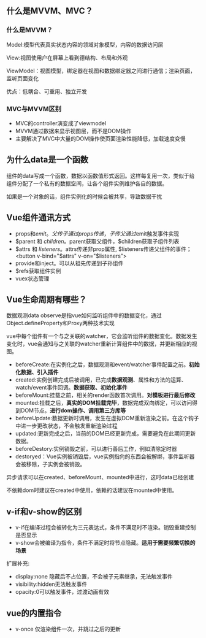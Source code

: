 ## 什么是MVVM、MVC？

### 什么是MVVM？

Model:模型代表真实状态内容的领域对象模型，内容的数据访问层

View:视图使用户在屏幕上看到德结构、布局和外观

ViewModel：视图模型，绑定器在视图和数据绑定器之间进行通信；渲染页面，监听页面变化

优点：低耦合、可重用、独立开发

### MVC与MVVM区别

- MVC的controller演变成了viewmodel
- MVVM通过数据来显示视图层，而不是DOM操作
- 主要解决了MVC中大量的DOM操作使页面渲染性能降低，加载速度变慢

## 为什么data是一个函数

组件的data写成一个函数，数据以函数值形式返回。这样每复用一次，类似于给组件分配了一个私有的数据空间，让各个组件实例维护各自的数据。

如果是一个对象的话，组件实例化的时候会被共享，导致数据干扰

## Vue组件通讯方式

- props和$emit。父传子通过props传递，子传父通过$emit触发事件实现
- $parent 和 $children。$parent获取父组件，$children获取子组件列表
- $attrs 和 $listeners。$attrs传递非prop属性, $listeners传递父组件的事件；<button v-bind="$attrs" v-on="$listeners">
- provide和inject。可以从祖先传递到子孙组件
- $refs获取组件实例
- vuex状态管理

## Vue生命周期有哪些？

数据观测data observe是指vue如何监听组件中的数据变化，通过Object.defineProperty和Proxy两种技术实现

vue中每个组件有一个与之关联的watcher，它会监听组件的数据变化。数据发生变化时，vue会通知与之关联的watcher重新计算组件中的数据，并更新相应的视图。

- beforeCreate:在实例化之后，数据观测和event/watcher事件配置之前。**初始化数据、引入插件**
- created:实例创建完成后被调用，已完成**数据观测**、属性和方法的运算、watch/event事件回调。**数据获取、初始化事件**
- beforeMount:挂载之前，相关的render函数首次调用。**对模板进行最后修改**
- mounted:挂载之后，**真实的DOM挂载完毕**，数据完成双向绑定，可以访问得到DOM节点。**进行dom操作、调用第三方库等**
- beforeUpdate:数据更新时调用，发生在虚拟DOM重新渲染之前。在这个钩子中进一步更改状态，不会触发重新渲染过程
- updated:更新完成之后，当前的DOM已经更新完成，需要避免在此期间更新数据。
- beforeDestory:实例销毁之前，可以进行善后工作，例如清除定时器
- destoryed：Vue实例被销毁后，vue实例指向的东西会被解绑，事件监听器会被移除，子实例会被销毁。

异步请求可以在created、beforeMount、mounted中进行，这时data已经创建

不依赖dom时建议在created中使用，依赖的话建议在mounted中使用。

## v-if和v-show的区别

- v-if在编译过程会被转化为三元表达式，条件不满足时不渲染。销毁重建控制是否显示
- v-show会被编译为指令，条件不满足时将节点隐藏。**适用于需要频繁切换的场景**

扩展补充:

- display:none  隐藏后不占位置，不会被子元素继承，无法触发事件
- visibility:hidden无法触发事件
- opacity:0可以触发事件，过渡动画有效

## vue的内置指令

- v-once 仅渲染组件一次，并跳过之后的更新